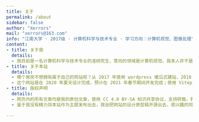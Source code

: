 ```yaml
---
title: 关于
permalink: /about
sidebar: false
author: "Xerrors"
mail: "xerrors@163.com"
info: "江南大学 · 2017级 · 计算机科学与技术专业 · 学习方向：计算机视觉、图像处理"
content: 
- title: 关于我
  details:
  - 我目前是一名计算机科学与技术专业的准研究生，意向的领域是计算机视觉。我本人并不是一个前端开发工作者，只是对前端开发感兴趣，从而给自己开发了这么一个博客网站供自己使用！很多地方为了省事并没有按照开发的规范来开发，典型的小作坊产品，拿不上台面。
- title: 关于本站
  details:
  - 哪个男孩不想拥有属于自己的网站呢？从 2017 年使用 wordpress 傻瓜式建站，2018 年使用 Hexo 建站，2019 年使用了 Vuepress 建站，每一次的建站都在之前的基础上加上了更高的自由度，鉴于能力有限，这次的网站开发任务着重于界面的开发以及实现，下一阶段的网站开发就是从底层下手，毕竟 Vuepress 并不是为博客网站而生，使用起来还是有不少的限制，如果之后能力可以的话，使用 Vue 重写网站。
  - 这个网站是在 2020 年夏天设计完成，预计在 2021 年春节期间开发完成；使用 Vitepress 进行文档渲染，后端使用 Falsk 完成简单的后台工作！同时为了更好的对网站进行管理，我同时也开发了后台管理系统，可以对自己的文章消息进行管理。所有的项目内容都在 GitHub 和码云上面开源了。
- title: 版权声明
  details:
  - 网页内的所有文章均是我的原创文章，使用 CC 4.0 BY-SA 知识共享协议，支持转载，转载请注明此网站内文章链接；我除了在「CSDN」以及「掘金」之外，我没有在任何网站授权发表过文章；所有文章所使用的图片资源在使用的时候已经检查过版权信息，如有遗漏或者侵害了你的利益请及时联系我。
  - 鉴于我没有精力将本站作为主题发布出去，我会把网站的设计原型稿开源出去，感兴趣的同学可以基于原型稿进行开发。

---
```


<AboutPage />

<script>
import { defineComponent } from 'vue'
import AboutPage from '@components/AboutPage.vue'
export default defineComponent({
  name: 'About',
  components: {
    AboutPage
  },
})
</script>

